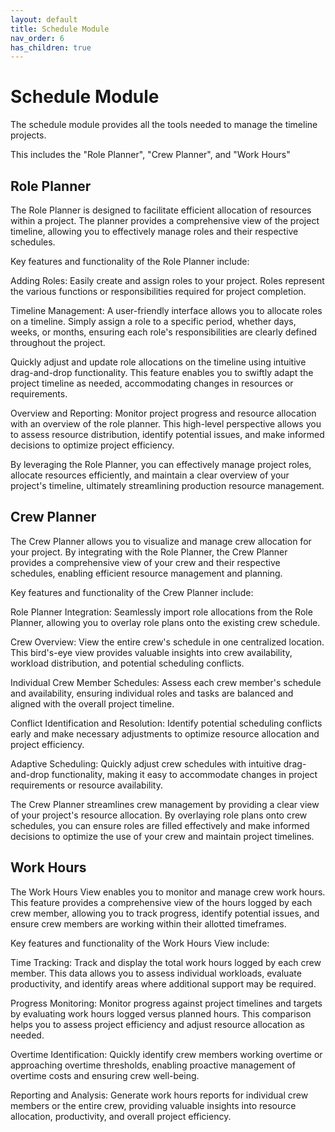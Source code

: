 ```yaml
---
layout: default
title: Schedule Module
nav_order: 6
has_children: true
---
```



# Schedule Module

The schedule module provides all the tools needed to manage the timeline projects.

This includes the "Role Planner", "Crew Planner", and "Work Hours"


## Role Planner

The Role Planner is designed to facilitate efficient allocation of resources within a project. The planner provides a comprehensive view of the project timeline, allowing you to effectively manage roles and their respective schedules.

Key features and functionality of the Role Planner include:

Adding Roles: Easily create and assign roles to your project. Roles represent the various functions or responsibilities required for project completion.

Timeline Management: A user-friendly interface allows you to allocate roles on a timeline. Simply assign a role to a specific period, whether days, weeks, or months, ensuring each role's responsibilities are clearly defined throughout the project.

Quickly adjust and update role allocations on the timeline using intuitive drag-and-drop functionality. This feature enables you to swiftly adapt the project timeline as needed, accommodating changes in resources or requirements.

Overview and Reporting: Monitor project progress and resource allocation with an overview of the role planner. This high-level perspective allows you to assess resource distribution, identify potential issues, and make informed decisions to optimize project efficiency.

By leveraging the Role Planner, you can effectively manage project roles, allocate resources efficiently, and maintain a clear overview of your project's timeline, ultimately streamlining production resource management.


## Crew Planner

The Crew Planner allows you to visualize and manage crew allocation for your project. By integrating with the Role Planner, the Crew Planner provides a comprehensive view of your crew and their respective schedules, enabling efficient resource management and planning.

Key features and functionality of the Crew Planner include:

Role Planner Integration: Seamlessly import role allocations from the Role Planner, allowing you to overlay role plans onto the existing crew schedule.

Crew Overview: View the entire crew's schedule in one centralized location. This bird's-eye view provides valuable insights into crew availability, workload distribution, and potential scheduling conflicts.

Individual Crew Member Schedules: Assess each crew member's schedule and availability, ensuring individual roles and tasks are balanced and aligned with the overall project timeline.

Conflict Identification and Resolution: Identify potential scheduling conflicts early and make necessary adjustments to optimize resource allocation and project efficiency.

Adaptive Scheduling: Quickly adjust crew schedules with intuitive drag-and-drop functionality, making it easy to accommodate changes in project requirements or resource availability.

The Crew Planner streamlines crew management by providing a clear view of your project's resource allocation. By overlaying role plans onto crew schedules, you can ensure roles are filled effectively and make informed decisions to optimize the use of your crew and maintain project timelines.


## Work Hours

The Work Hours View enables you to monitor and manage crew work hours. This feature provides a comprehensive view of the hours logged by each crew member, allowing you to track progress, identify potential issues, and ensure crew members are working within their allotted timeframes.

Key features and functionality of the Work Hours View include:

Time Tracking: Track and display the total work hours logged by each crew member. This data allows you to assess individual workloads, evaluate productivity, and identify areas where additional support may be required.

Progress Monitoring: Monitor progress against project timelines and targets by evaluating work hours logged versus planned hours. This comparison helps you to assess project efficiency and adjust resource allocation as needed.

Overtime Identification: Quickly identify crew members working overtime or approaching overtime thresholds, enabling proactive management of overtime costs and ensuring crew well-being.

Reporting and Analysis: Generate work hours reports for individual crew members or the entire crew, providing valuable insights into resource allocation, productivity, and overall project efficiency.




